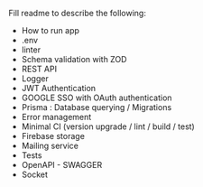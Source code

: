 Fill readme to describe the following:
- How to run app
- .env
- linter
- Schema validation with ZOD
- REST API
- Logger
- JWT Authentication 
- GOOGLE SSO with OAuth authentication
- Prisma : Database querying / Migrations
- Error management
- Minimal CI (version upgrade / lint / build / test)
- Firebase storage
- Mailing service
- Tests
- OpenAPI - SWAGGER
- Socket